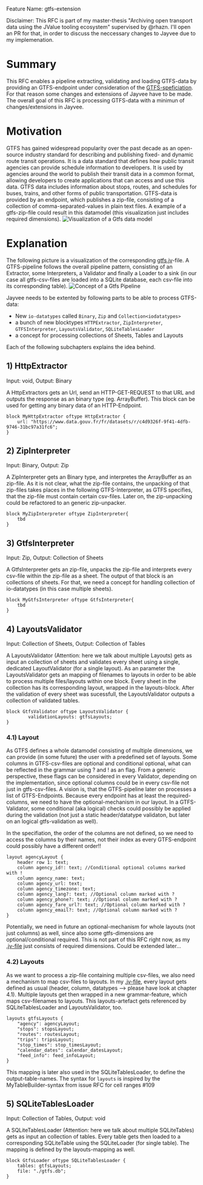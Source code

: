 Feature Name: gtfs-extension

Disclaimer: This RFC is part of my master-thesis "Archiving open transport data using the JValue tooling ecosystem" supervised by @rhazn. I'll open an PR for that, in order to discuss the neccessary changes to Jayvee due to my implemenation.

# Summary
This RFC enables a pipeline extracting, validating and loading GTFS-data by providing an GTFS-endpoint under consideration of the [GTFS-speficiation](https://developers.google.com/transit/gtfs/reference). For that reason some changes and extensions of Jayvee have to be made. The overall goal of this RFC is processing GTFS-data with a minimun of changes/extensions in Jayvee. 

# Motivation
GTFS has gained widespread popularity over the past decade as an open-source industry standard for describing and publishing fixed- and dynamic route transit operations. It is a data standard that defines how public transit agencies can provide schedule information to developers. It is used by agencies around the world to publish their transit data in a common format, allowing developers to create applications that can access and use this data. GTFS data includes information about stops, routes, and schedules for buses, trains, and other forms of public transportation. GTFS-data is provided by an endpoint, which publishes a zip-file, consisting of a collection of comma-separated-values in plain text files. A example of a gtfs-zip-file could result in this datamodel (this visualization just includes required dimensions).
![Visualization of a Gtfs data model](./0002-visualization-gtfs-datamodel.png)

# Explanation
The following picture is a visualization of the corresponding [gtfs.jv](0002-gtfs.jv)-file. A GTFS-pipeline follows the overall pipeline pattern, consisting of an Extractor, some Interpreters, a Validator and finally a Loader to a sink (in our case all gtfs-csv-files are loaded into a SQLite database, each csv-file into its corresponding table). 
![Concept of a Gtfs Pipeline](./0002-visualization-gtfs-pipeline.png)

Jayvee needs to be extented by following parts to be able to process GTFS-data:
* New `io-datatypes` called `Binary`, `Zip` and `Collection<iodatatypes>`
* a bunch of new blocktypes `HTTPExtractor`, `ZipInterpreter`, `GTFSInterpreter`, `LayoutsValidator`, `SQLiteTablesLoader`
* a concept for processing collections of Sheets, Tables and Layouts

Each of the following subchapters explains the idea behind.

## 1) HttpExtractor
Input: void, Output: Binary

A HttpExtractors gets an Url, send an HTTP-GET-REQUEST to that URL and outputs the response as an binary type (eg. ArrayBuffer). This block can be used for getting any binary data of an HTTP-Endpoint.
```
block MyHttpExtractor oftype HttpExtractor {
    url: "https://www.data.gouv.fr/fr/datasets/r/c4d9326f-9f41-4dfb-9746-31bc97a31fc6";
}
```

## 2) ZipInterpreter
Input: Binary, Output: Zip

A ZipInterpreter gets an Binary type, and interpretes the ArrayBuffer as an zip-file. As it is not clear, what the zip-file contains, the unpacking of that zip-files takes places in the following GTFS-Interpreter, as GTFS specifies, that the zip-file must contain certain csv-files. Later on, the zip-unpacking could be refactored to an generic zip-unpacker.
```
block MyZipInterpreter oftype ZipInterpreter{
    tbd
}
```

## 3) GtfsInterpreter
Input: Zip, Output: Collection of Sheets

A GtfsInterpreter gets an zip-file, unpacks the zip-file and interprets every csv-file within the zip-file as a sheet. The output of that block is an collections of sheets. For that, we need a concept for handling collection of io-datatypes (in this case multiple sheets).
```
block MyGtfsInterpreter oftype GtfsInterpreter{
    tbd
}
```

## 4) LayoutsValidator
Input: Collection of Sheets, Output: Collection of Tables

A LayoutsValidator (Attention: here we talk about multiple Layouts) gets as input an collection of sheets and validates every sheet using a single, dedicated LayoutValidator (for a single layout). As an parameter the LayoutsValidator gets an mapping of filenames to layouts in order to be able to process multiple files/layouts within one block. Every sheet in the collection has its corresponding layout, wrapped in the layouts-block. After the validation of every sheet was sucessfull, the LayoutsValidator outputs a collection of validated tables.

```
block GtfsValidator oftype LayoutsValidator { 
		validationLayouts: gtfsLayouts;
}
```

### 4.1) Layout
As GTFS defines a whole datamodel consisting of multiple dimensions, we can provide (in some future) the user with a predefined set of layouts. Some columns in GTFS-csv-files are optional and conditional optional, what can be reflected in the grammar using ? and ! as an flag. From a generic perspective, these flags can be considered in every Validator, depending on the implementation, since optional columns could be in every csv-file not just in gtfs-csv-files. A vision is, that the GTFS-pipeline later on processes a list of GTFS-Endpoints. Because every endpoint has at least the required-columns, we need to have the optional-mechanism in our layout.
In a GTFS-Validator, some conditional (aka logical) checks could possibly be applied during the validation (not just a static header/datatype validaton, but later on an logical gtfs-validation as well). 

In the specifiation, the order of the columns are not defined, so we need to access the columns by their names, not their index as every GTFS-endpoint could possibly have a different order!! 

```
layout agencyLayout {
    header row 1: text;
    column agency_id!: text; //Conditional optional columns marked with !
    column agency_name: text;
    column agency_url: text;
    column agency_timezone: text;
    column agency_lang?: text; //Optional column marked with ?
    column agency_phone?: text; //Optional column marked with ?
    column agency_fare_url?: text; //Optional column marked with ? 
    column agency_email?: text; //Optional column marked with ?
}
```

Potentially, we need in future an optional-mechanism for whole layouts (not just columns) as well, since also some gtfs-dimensions are optional/conditional required. This is not part of this RFC right now, as my [.jv-file](0002-gtfs.jv) just consists of required dimensions. Could be extended later...

### 4.2) Layouts
As we want to process a zip-file containing multiple csv-files, we also need a mechanism to map csv-files to layouts. In my [.jv-file](0002-gtfs.jv), every layout gets defined as usual (header, column, datatypes --> please have look at chapter 4.1). Multiple layouts get then wrapped in a new grammar-feature, which maps csv-filenames to layouts. This layouts-artefact gets referenced by SQLiteTablesLoader and LayoutsValidator, too.
```
layouts gtfsLayouts {
    "agency": agencyLayout;
    "stops": stopsLayout;
    "routes": routesLayout;
    "trips": tripsLayout;
    "stop_times": stop_timesLayout;
    "calendar_dates": calendar_datesLayout;
    "feed_info": feed_infoLayout;
}
```
This mapping is later also used in the SQLiteTablesLoader, to define the output-table-names. The syntax for `layouts` is inspired by the MyTableBuilder-syntax from issue RFC for cell ranges #109

## 5) SQLiteTablesLoader
Input: Collection of Tables, Output: void

A SQLiteTablesLoader (Attention: here we talk about multiple SQLiteTables) gets as input an collection of tables. Every table gets then loaded to a corresponding SQLiteTable using the SQLiteLoader (for single table). The mapping is defined by the layouts-mapping as well.  

```
block GtfsLoader oftype SQLiteTablesLoader {
    tables: gtfsLayouts;
    file: "./gtfs.db";
}
```

